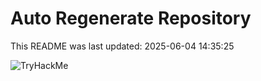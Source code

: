 # Auto Regenerate Repository

This README was last updated: 2025-06-04 14:35:25

 ![TryHackMe](https://tryhackme.com/badge/533634)